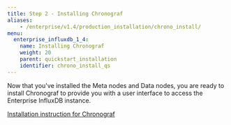 ```yaml
---
title: Step 2 - Installing Chronograf
aliases:
    - /enterprise/v1.4/production_installation/chrono_install/
menu:
  enterprise_influxdb_1_4:
    name: Installing Chronograf
    weight: 20
    parent: quickstart_installation
    identifier: chrono_install_qs
---
```


Now that you've installed the Meta nodes and Data nodes, you are ready to install Chronograf
to provide you with a user interface to access the Enterprise InfluxDB instance.

[Installation instruction for Chronograf](/chronograf/latest/introduction/installation/)
